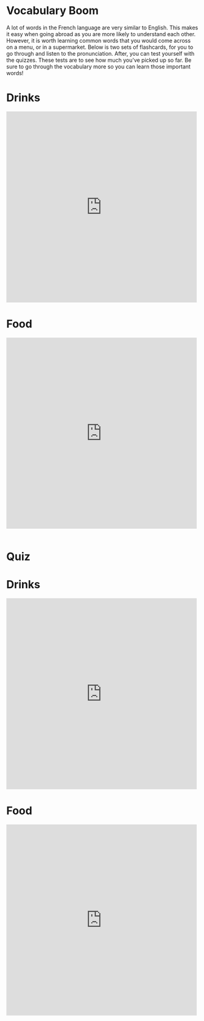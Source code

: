 <h1> <strong> Vocabulary Boom </strong> </h1>
<p> A lot of words in the French language are very similar to English. This makes it easy when going abroad as you are more likely to understand each other. However, it is worth learning common words that you would come across on a menu, or in a supermarket. Below is two sets of flashcards, for you to go through and listen to the pronunciation. After, you can test yourself with the quizzes. These tests are to see how much you've picked up so far. Be sure to go through the vocabulary more so you can learn those important words! </p>

<h1> Drinks</h1> 
<iframe src="https://quizlet.com/472295579/flashcards/embed?i=13p126&x=1jj1" height="500" width="500" style="border:0"></iframe>
<h1> Food </h1> 
 <iframe src="https://quizlet.com/472297415/flashcards/embed?i=13p126&x=1jj1" height="500" width="500" style="border:0"></iframe> 

<br>
<br>
  <h1> Quiz </h1> 
  <h1> Drinks</h1> 
<iframe src="https://quizlet.com/472295579/test/embed?i=13p126&x=1jj1" height="500" width="500" style="border:0"></iframe>
<h1> Food </h1> 
<iframe src="https://quizlet.com/472297415/test/embed?i=13p126&x=1jj1" height="500" width="500" style="border:0"></iframe> 
